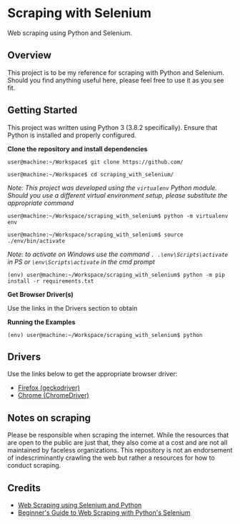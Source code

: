 # Scraping with Selenium
Web scraping using Python and Selenium.

## Overview
This project is to be my reference for scraping with Python and Selenium. Should you find anything useful here, please feel free to use it as you see fit.

## Getting Started
This project was written using Python 3 (3.8.2 specifically). Ensure that Python is installed and properly configured.

__Clone the repository and install dependencies__

`user@machine:~/Workspace$ git clone https://github.com/`

`user@machine:~/Workspace$ cd scraping_with_selenium/`

_Note: This project was developed using the `virtualenv` Python module. Should you use a different virtual environment setup, please substitute the appropriate command_

`user@machine:~/Workspace/scraping_with_selenium$ python -m virtualenv env`

`user@machine:~/Workspace/scraping_with_selenium$ source ./env/bin/activate`

_Note: to activate on Windows use the command `. .\env\Scripts\activate` in PS or `\env\Scripts\activate` in the cmd prompt_

`(env) user@machine:~/Workspace/scraping_with_selenium$ python -m pip install -r requirements.txt`

__Get Browser Driver(s)__

Use the links in the Drivers section to obtain

__Running the Examples__

`(env) user@machine:~/Workspace/scraping_with_selenium$ python `

## Drivers
Use the links below to get the appropriate browser driver:

* [Firefox (geckodriver)](https://github.com/mozilla/geckodriver)
* [Chrome (ChromeDriver)](https://chromedriver.chromium.org/downloads)

## Notes on scraping

Please be responsible when scraping the internet.  While the resources that are open to the public are just that, they also come at a cost and are not all maintained by faceless organizations. This repository is not an endorsement of indescriminantly crawling the web but rather a resources for how to conduct scraping.

## Credits

* [Web Scraping using Selenium and Python](https://www.scrapingbee.com/blog/selenium-python/)
* [Beginner's Guide to Web Scraping with Python's Selenium](https://lewiskori.com/blog/beginner-s-guide-to-web-scraping-with-python-s-selenium/)
